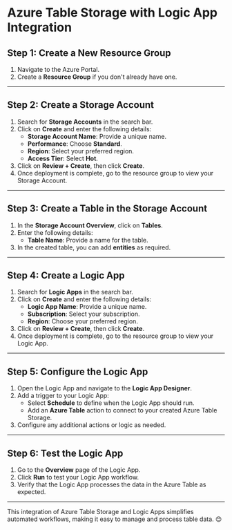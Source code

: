 # Azure Table Storage with Logic App Integration

## Step 1: Create a New Resource Group
1. Navigate to the Azure Portal.
2. Create a **Resource Group** if you don't already have one.

---

## Step 2: Create a Storage Account
1. Search for **Storage Accounts** in the search bar.
2. Click on **Create** and enter the following details:
   - **Storage Account Name**: Provide a unique name.
   - **Performance**: Choose **Standard**.
   - **Region**: Select your preferred region.
   - **Access Tier**: Select **Hot**.
3. Click on **Review + Create**, then click **Create**.
4. Once deployment is complete, go to the resource group to view your Storage Account.

---

## Step 3: Create a Table in the Storage Account
1. In the **Storage Account Overview**, click on **Tables**.
2. Enter the following details:
   - **Table Name**: Provide a name for the table.
3. In the created table, you can add **entities** as required.

---

## Step 4: Create a Logic App
1. Search for **Logic Apps** in the search bar.
2. Click on **Create** and enter the following details:
   - **Logic App Name**: Provide a unique name.
   - **Subscription**: Select your subscription.
   - **Region**: Choose your preferred region.
3. Click on **Review + Create**, then click **Create**.
4. Once deployment is complete, go to the resource group to view your Logic App.

---

## Step 5: Configure the Logic App
1. Open the Logic App and navigate to the **Logic App Designer**.
2. Add a trigger to your Logic App:
   - Select **Schedule** to define when the Logic App should run.
   - Add an **Azure Table** action to connect to your created Azure Table Storage.
3. Configure any additional actions or logic as needed.

---

## Step 6: Test the Logic App
1. Go to the **Overview** page of the Logic App.
2. Click **Run** to test your Logic App workflow.
3. Verify that the Logic App processes the data in the Azure Table as expected.

---

This integration of Azure Table Storage and Logic Apps simplifies automated workflows, making it easy to manage and process table data. 😊

